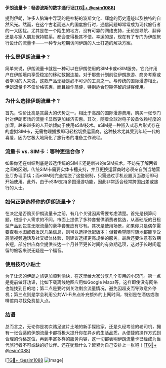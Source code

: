 **伊朗流量卡：畅游波斯的数字通行证[[TG💪+ @esim1088](https://t.me/s/esim1088)]**

提到伊朗，许多人脑海中浮现的是神秘的波斯文化、辉煌的历史遗迹以及独特的自然风光。然而，在这个古老而迷人的国度旅行时，通信问题却常常成为现代旅行者的一大困扰。尤其是在一个陌生的地方，没有可靠的网络支持，无论是导航、翻译还是与家人朋友保持联系，都会变得极其不便。幸运的是，现在有了专门为伊朗旅行设计的流量卡——一种专为短期访问伊朗的人士打造的解决方案。

### 什么是伊朗流量卡？

简单来说，伊朗流量卡就是一种可以在伊朗使用的SIM卡或eSIM服务，它允许用户在伊朗境内享受稳定的移动数据连接。对于那些计划前往伊朗旅游、商务考察或者学习的人来说，这款产品无疑是必不可少的工具之一。与传统的国际漫游相比，伊朗流量卡不仅价格实惠，而且操作简便，特别适合短期停留的游客使用。

### 为什么选择伊朗流量卡？

首先，性价比高是其最大的优势之一。相比于高昂的国际漫游费用，购买一张专门针对伊朗市场的流量卡显然更加经济实惠。其次，随着全球对电子设备依赖程度的加深，越来越多的人开始倾向于使用eSIM技术。eSIM是一种嵌入式芯片形式存在的虚拟SIM卡，无需物理插拔即可轻松切换运营商。这种技术尤其受到年轻一代的喜爱，因为它极大地简化了旅行者的准备工作流程。

### 流量卡 vs. SIM卡：哪种更适合你？

如果你还在纠结到底是该选传统的SIM卡还是新兴的eSIM技术，不妨先了解两者之间的区别。传统SIM卡需要实体卡槽支持，并且更换运营商时必须亲自到当地营业厅办理手续；而eSIM则完全摆脱了这些限制，只需通过手机设置页面激活即可开始使用。此外，由于eSIM支持多国漫游功能，因此非常适合经常跨国出差或旅行的人士。

### 如何正确选择你的伊朗流量卡？

在决定是否购买伊朗流量卡之前，有几个关键因素需要考虑清楚。首先是预算问题，根据个人需求的不同，市面上提供了多种套餐供消费者挑选，从基础版的日租型产品到包含无限流量的豪华套餐应有尽有。其次是使用场景，如果你只是偶尔需要查看地图或者发送几条信息，则可以选择低配版本；但若希望随时随地都能享受高清视频通话及社交媒体体验，则建议选择更高规格的服务。最后还要注意有效期长短，部分供应商会提供长达一个月甚至更长时间的有效期选项，这对于长时间逗留的旅客来说无疑是一个福音。

### 使用技巧小贴士

为了让您的伊朗之旅更加顺利愉快，在这里给大家分享几个实用的小窍门。第一点是提前做好功课，比如下载离线地图应用如Google Maps等，这样即使没有网络也能找到目的地；第二点是要时刻关注剩余流量情况，避免因超支而导致意外停机；第三点则是学会利用公共Wi-Fi热点补充额外的上网时间，特别是在酒店或咖啡馆内寻找免费接入点。

### 结语

总而言之，无论你是初次踏足这片土地的新手探险家，还是久经考验的老司机，拥有一张合适的伊朗流量卡都将极大提升你在异乡的生活品质。从便捷的操作方式到合理的价格定位，再到丰富多样的服务内容，这一切都表明伊朗流量卡已经成为当代旅行者不可或缺的好伙伴。还在犹豫什么？赶紧为自己安排上一张吧！[[TG💪+ @esim1088](https://t.me/s/esim1088)]

[[TG💪+ @esim1088](https://t.me/s/esim1088) ![Image](https://i.postimg.cc/4NQfJmqS/Snipaste-2025-05-13-00-14-12.png)]